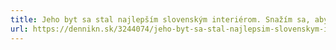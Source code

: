 ```yaml
---
title: Jeho byt sa stal najlepším slovenským interiérom. Snažím sa, aby bol každý priestor zapamätateľný, hovorí architekt Prekop
url: https://dennikn.sk/3244074/jeho-byt-sa-stal-najlepsim-slovenskym-interierom-snazim-sa-aby-bol-kazdy-priestor-zapamatatelny-hovori-architekt-prekop/?ref=tit
---
```

